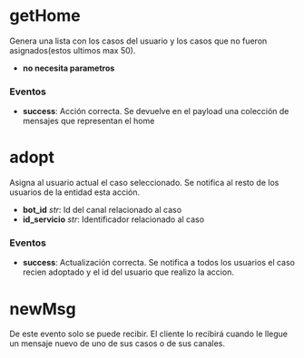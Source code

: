 # getHome
Genera una lista con los casos del usuario y los casos que no fueron asignados(estos ultimos max 50).
* **no necesita parametros**
### Eventos
* **success**: Acción correcta. Se devuelve en el payload una colección de mensajes que representan el home


# adopt
Asigna al usuario actual el caso seleccionado. Se notifica al resto de los usuarios de la entidad esta acción.
* **bot_id** _str_: Id del canal relacionado al caso
* **id_servicio** _str_: Identificador relacionado al caso

### Eventos
* **success**: Actualización correcta. Se notifica a todos los usuarios el caso recien adoptado y el id del usuario que realizo la accion.

# newMsg
De este evento solo se puede recibir. El cliente lo recibirá cuando le llegue un mensaje nuevo de uno de sus casos o de sus canales.